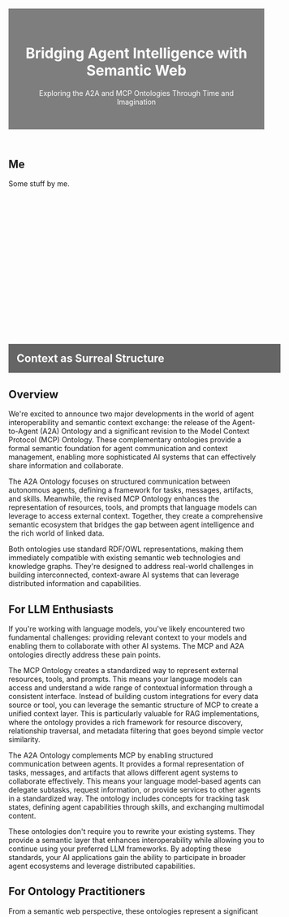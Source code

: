 <!-- # Bridging Agent Intelligence with Semantic Web: Introducing A2A Ontology and Revised MCP Ontology -->

<!-- Responsive Hero Banner (Q1) -->
<header class="hero"
    style="background: url('bruegel-banner.jpg') center/cover no-repeat; height: 60vh; display: flex; align-items: flex-end;">
    <div style="background: rgba(0,0,0,0.5); color: white; padding: 2rem; width: 100%;">
        <h1>Bridging Agent Intelligence with Semantic Web</h1>
        <p>Exploring the A2A and MCP Ontologies Through Time and Imagination</p>
    </div>
</header>

## Me

Some stuff by me.

<!-- Section Divider (Q1) -->
<section style="margin-top: 4rem;">
    <div style="background: url('dali-transition.jpg') center/cover no-repeat; height: 300px; position: relative;">
        <div
            style="position: absolute; bottom: 0; background: rgba(0,0,0,0.6); color: #fff; width: 100%; padding: 1rem;">
            <h2 style="margin: 0;">Context as Surreal Structure</h2>
        </div>
    </div>
</section>

## Overview

We're excited to announce two major developments in the world of agent interoperability and semantic context exchange: the release of the Agent-to-Agent (A2A) Ontology and a significant revision to the Model Context Protocol (MCP) Ontology. These complementary ontologies provide a formal semantic foundation for agent communication and context management, enabling more sophisticated AI systems that can effectively share information and collaborate.

The A2A Ontology focuses on structured communication between autonomous agents, defining a framework for tasks, messages, artifacts, and skills. Meanwhile, the revised MCP Ontology enhances the representation of resources, tools, and prompts that language models can leverage to access external context. Together, they create a comprehensive semantic ecosystem that bridges the gap between agent intelligence and the rich world of linked data.

Both ontologies use standard RDF/OWL representations, making them immediately compatible with existing semantic web technologies and knowledge graphs. They're designed to address real-world challenges in building interconnected, context-aware AI systems that can leverage distributed information and capabilities.

## For LLM Enthusiasts

If you're working with language models, you've likely encountered two fundamental challenges: providing relevant context to your models and enabling them to collaborate with other AI systems. The MCP and A2A ontologies directly address these pain points.

The MCP Ontology creates a standardized way to represent external resources, tools, and prompts. This means your language models can access and understand a wide range of contextual information through a consistent interface. Instead of building custom integrations for every data source or tool, you can leverage the semantic structure of MCP to create a unified context layer. This is particularly valuable for RAG implementations, where the ontology provides a rich framework for resource discovery, relationship traversal, and metadata filtering that goes beyond simple vector similarity.

The A2A Ontology complements MCP by enabling structured communication between agents. It provides a formal representation of tasks, messages, and artifacts that allows different agent systems to collaborate effectively. This means your language model-based agents can delegate subtasks, request information, or provide services to other agents in a standardized way. The ontology includes concepts for tracking task states, defining agent capabilities through skills, and exchanging multimodal content.

These ontologies don't require you to rewrite your existing systems. They provide a semantic layer that enhances interoperability while allowing you to continue using your preferred LLM frameworks. By adopting these standards, your AI applications gain the ability to participate in broader agent ecosystems and leverage distributed capabilities.

## For Ontology Practitioners

From a semantic web perspective, these ontologies represent a significant step toward integrating modern AI capabilities with established knowledge representation standards.

The A2A Ontology defines core classes including `a2a:AgentCard`, `a2a:Task`, `a2a:Message`, `a2a:Artifact`, and `a2a:Skill`, along with properties that establish their relationships. It includes SHACL shapes for validation and follows best practices for ontology design. The design emphasizes task state management, capability representation, and multimodal content exchange, all while maintaining compatibility with existing agent frameworks.

The MCP Ontology focuses on the connection between language models and external context. It defines classes like `mcp:Server`, `mcp:Resource`, `mcp:Tool`, and `mcp:Prompt`, providing a structured way to represent the resources and capabilities available to language models. The revision enhances the ontology with improved resource typing, tool parameter representation, and content modeling.

Both ontologies are designed to integrate seamlessly with existing knowledge graphs and ontologies. They can be extended with domain-specific concepts while maintaining interoperability through their core vocabularies. The ontologies support standard SPARQL queries for discovery and can be used with existing RDF stores and reasoners.

From an implementation perspective, the ontologies come with comprehensive documentation, example SPARQL queries, and SHACL validation rules. They're designed to be practical tools for knowledge engineers working on AI systems, bridging the gap between traditional semantic web applications and the emerging world of language model-based agents.

We invite the semantic web community to explore these ontologies, provide feedback, and contribute to their evolution as we work to create a more interconnected, intelligent web of knowledge and capabilities.

---

_Ready to get started with A2A and MCP? Check out the [GitHub repositories](https://github.com/your-username/a2a-o) for documentation, examples, and implementation guides. We welcome your contributions and feedback as we continue to develop these standards for agent interoperability and context exchange._
